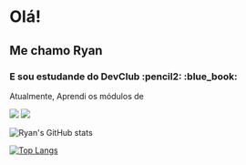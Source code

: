 <h1>Olá!</h1>

<h2>Me chamo Ryan</h1>
<h3>E sou estudande do DevClub :pencil2: :blue_book: </h2>

Atualmente, Aprendi os módulos de

 <img src="https://img.shields.io/badge/HTML5-E34F26?style=for-the-badge&logo=html5&logoColor=white">
 
 <img src="https://img.shields.io/badge/CSS3-1572B6?style=for-the-badge&logo=css3&logoColor=white">

![Ryan's GitHub stats](https://github-readme-stats.vercel.app/api?username=ryansantosfernandes&show_icons=true&theme=tokyonight)

[![Top Langs](https://github-readme-stats.vercel.app/api/top-langs/?username=ryansantosfernandes&layout=compact&theme=tokyonight)](https://github.com/anuraghazra/github-readme-stats)





